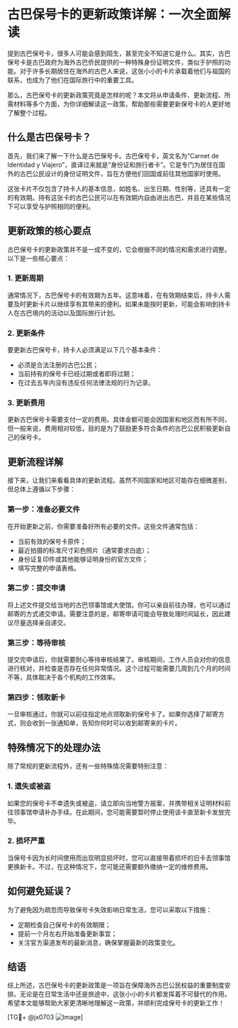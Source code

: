 # 古巴保号卡的更新政策详解：一次全面解读

提到古巴保号卡，很多人可能会感到陌生，甚至完全不知道它是什么。其实，古巴保号卡是古巴政府为海外古巴侨民提供的一种特殊身份证明文件，类似于护照的功能。对于许多长期居住在海外的古巴人来说，这张小小的卡片承载着他们与祖国的联系，也成为了他们在国际旅行中的重要工具。

那么，古巴保号卡的更新政策究竟是怎样的呢？本文将从申请条件、更新流程、所需材料等多个方面，为你详细解读这一政策，帮助那些需要更新保号卡的人更好地了解整个过程。

## 什么是古巴保号卡？

首先，我们来了解一下什么是古巴保号卡。古巴保号卡，英文名为“Carnet de Identidad y Viajero”，直译过来就是“身份证和旅行者卡”。它是专门为居住在国外的古巴公民设计的身份证明文件，旨在方便他们回国或前往其他国家时使用。

这张卡片不仅包含了持卡人的基本信息，如姓名、出生日期、性别等，还具有一定的有效期。持有这张卡的古巴公民可以在有效期内自由进出古巴，并且在某些情况下可以享受与护照相同的便利。

## 更新政策的核心要点

古巴保号卡的更新政策并不是一成不变的，它会根据不同的情况和需求进行调整。以下是一些核心要点：

### 1. 更新周期

通常情况下，古巴保号卡的有效期为五年。这意味着，在有效期结束后，持卡人需要及时更新卡片以继续享有其带来的便利。如果未能按时更新，可能会影响到持卡人在古巴境内的活动以及国际旅行计划。

### 2. 更新条件

要更新古巴保号卡，持卡人必须满足以下几个基本条件：
- 必须是合法注册的古巴公民；
- 当前持有的保号卡已经过期或者即将过期；
- 在过去五年内没有违反任何法律法规的行为记录。

### 3. 更新费用

更新古巴保号卡需要支付一定的费用。具体金额可能会因国家和地区而有所不同，但一般来说，费用相对较低，目的是为了鼓励更多符合条件的古巴公民积极更新自己的保号卡。

## 更新流程详解

接下来，让我们来看看具体的更新流程。虽然不同国家和地区可能存在细微差别，但总体上遵循以下步骤：

### 第一步：准备必要文件

在开始更新之前，你需要准备好所有必要的文件。这些文件通常包括：
- 当前有效的保号卡原件；
- 最近拍摄的标准尺寸彩色照片（通常要求白底）；
- 身份证复印件或其他能够证明身份的官方文件；
- 填写完整的申请表格。

### 第二步：提交申请

将上述文件提交给当地的古巴领事馆或大使馆。你可以亲自前往办理，也可以通过邮寄的方式递交申请。需要注意的是，邮寄申请可能会导致处理时间延长，因此建议尽量选择亲自递交。

### 第三步：等待审核

提交完申请后，你就需要耐心等待审核结果了。审核期间，工作人员会对你的信息进行核对，并检查是否存在任何异常情况。这个过程可能需要几周到几个月的时间不等，具体取决于各个机构的工作效率。

### 第四步：领取新卡

一旦审核通过，你就可以前往指定地点领取新的保号卡了。如果你选择了邮寄方式，则会收到一张通知单，告知你何时可以收到邮寄来的卡片。

## 特殊情况下的处理办法

除了常规的更新流程外，还有一些特殊情况需要特别注意：

### 1. 遗失或被盗

如果您的保号卡不幸遗失或被盗，请立即向当地警方报案，并携带相关证明材料前往领事馆申请补办手续。在此期间，您可能需要暂时停止使用该卡直至新卡发放完毕。

### 2. 损坏严重

当保号卡因为长时间使用而出现明显损坏时，您可以直接带着损坏的旧卡去领事馆更换新卡。不过，在这种情况下，您可能还需要额外缴纳一定的维修费用。

## 如何避免延误？

为了避免因为疏忽而导致保号卡失效影响日常生活，您可以采取以下措施：
- 定期检查自己保号卡的有效期限；
- 提前一个月左右开始准备更新事宜；
- 关注官方渠道发布的最新消息，确保掌握最新的政策变化。

## 结语

综上所述，古巴保号卡的更新政策是一项旨在保障海外古巴公民权益的重要制度安排。无论是在日常生活中还是旅途中，这张小小的卡片都发挥着不可替代的作用。希望本文能够帮助大家更清晰地理解这一政策，并顺利完成保号卡的更新工作！

[TG💪+ @jx0703 ![Image](https://github.com/user-attachments/assets/dbca1d08-cadb-493c-b0ec-ad6f7a83f270)]